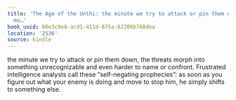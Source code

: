```yaml
---
title: 'The Age of the Unthi: the minute we try to attack or pin them down, the threats
  mo…'
book_uuid: 86e3c9e8-acd1-411d-875a-62206b768dea
location: '2536'
source: kindle
---
```


the minute we try to attack or pin them down, the threats morph into something unrecognizable and even harder to name or confront. Frustrated intelligence analysts call these “self-negating prophecies”: as soon as you figure out what your enemy is doing and move to stop him, he simply shifts to something else.